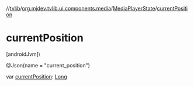 //[tvlib](../../../index.md)/[org.mjdev.tvlib.ui.components.media](../index.md)/[MediaPlayerState](index.md)/[currentPosition](current-position.md)

# currentPosition

[androidJvm]\

@Json(name = &quot;current_position&quot;)

var [currentPosition](current-position.md): [Long](https://kotlinlang.org/api/latest/jvm/stdlib/kotlin/-long/index.html)
